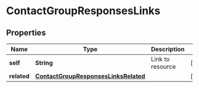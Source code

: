 

# ContactGroupResponsesLinks


## Properties

| Name | Type | Description | Notes |
|------------ | ------------- | ------------- | -------------|
|**self** | **String** | Link to resource |  [optional] |
|**related** | [**ContactGroupResponsesLinksRelated**](ContactGroupResponsesLinksRelated.md) |  |  [optional] |



